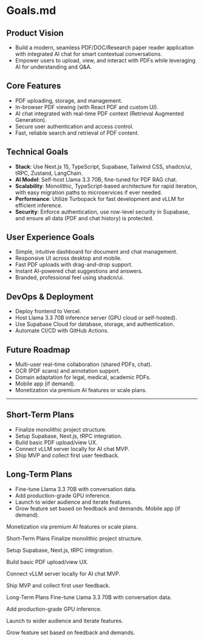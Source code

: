 # Goals.md

## Product Vision

- Build a modern, seamless PDF/DOC/Research paper reader application with integrated AI chat for smart contextual conversations.
- Empower users to upload, view, and interact with PDFs while leveraging AI for understanding and Q\&A.

## Core Features

- PDF uploading, storage, and management.
- In-browser PDF viewing (with React PDF and custom UI).
- AI chat integrated with real-time PDF context (Retrieval Augmented Generation).
- Secure user authentication and access control.
- Fast, reliable search and retrieval of PDF content.

## Technical Goals

- **Stack**: Use Next.js 15, TypeScript, Supabase, Tailwind CSS, shadcn/ui, tRPC, Zustand, LangChain.
- **AI Model**: Self-host Llama 3.3 70B, fine-tuned for PDF RAG chat.
- **Scalability**: Monolithic, TypeScript-based architecture for rapid iteration, with easy migration paths to microservices if ever needed.
- **Performance**: Utilize Turbopack for fast development and vLLM for efficient inference.
- **Security**: Enforce authentication, use row-level security in Supabase, and ensure all data (PDF and chat history) is protected.

## User Experience Goals

- Simple, intuitive dashboard for document and chat management.
- Responsive UI across desktop and mobile.
- Fast PDF uploads with drag-and-drop support.
- Instant AI-powered chat suggestions and answers.
- Branded, professional feel using shadcn/ui.

## DevOps \& Deployment

- Deploy frontend to Vercel.
- Host Llama 3.3 70B inference server (GPU cloud or self-hosted).
- Use Supabase Cloud for database, storage, and authentication.
- Automate CI/CD with GitHub Actions.

## Future Roadmap

- Multi-user real-time collaboration (shared PDFs, chat).
- OCR (PDF scans) and annotation support.
- Domain adaptation for legal, medical, academic PDFs.
- Mobile app (if demand).
- Monetization via premium AI features or scale plans.

***

## Short-Term Plans

- Finalize monolithic project structure.
- Setup Supabase, Next.js, tRPC integration.
- Build basic PDF upload/view UX.
- Connect vLLM server locally for AI chat MVP.
- Ship MVP and collect first user feedback.

## Long-Term Plans

- Fine-tune Llama 3.3 70B with conversation data.
- Add production-grade GPU inference.
- Launch to wider audience and iterate features.
- Grow feature set based on feedback and demands.
Mobile app (if demand).

Monetization via premium AI features or scale plans.

Short-Term Plans
Finalize monolithic project structure.

Setup Supabase, Next.js, tRPC integration.

Build basic PDF upload/view UX.

Connect vLLM server locally for AI chat MVP.

Ship MVP and collect first user feedback.

Long-Term Plans
Fine-tune Llama 3.3 70B with conversation data.

Add production-grade GPU inference.

Launch to wider audience and iterate features.

Grow feature set based on feedback and demands.
